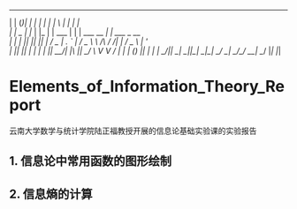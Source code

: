 _      _  _    _    _        _   _                  _                 
| |    (_)| |  | |  | |      | \ | |                | |                
| |     _ | |_ | |_ | |  ___ |  \| |  ___ __      __| |_   ___   _ __  
| |    | || __|| __|| | / _ \| . ` | / _ \\ \ /\ / /| __| / _ \ | '_ \
| |____| || |_ | |_ | ||  __/| |\  ||  __/ \ V  V / | |_ | (_) || | | |
\_____/|_| \__| \__||_| \___|\_| \_/ \___|  \_/\_/   \__| \___/ |_| |_|

# Elements_of_Information_Theory_Report

云南大学数学与统计学院陆正福教授开展的信息论基础实验课的实验报告

## 1. 信息论中常用函数的图形绘制

## 2. 信息熵的计算
